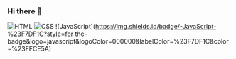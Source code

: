 ### Hi there 👋

![HTML](https://img.shields.io/badge/-HTML5-f05032?style=for-the-badge&logo=html5&logoColor=ffffff)
![CSS](https://img.shields.io/badge/-CSS3-007ACC?style=for-the-badge&logo=css3)
![JavaScript](https://img.shields.io/badge/-JavaScript-%23F7DF1C?style=for the-badge&logo=javascript&logoColor=000000&labelColor=%23F7DF1C&color=%23FFCE5A)
